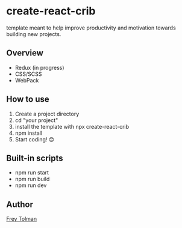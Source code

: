 # create-react-crib

template meant to help improve productivity and motivation towards building new projects.

## Overview

- Redux (in progress)
- CSS/SCSS
- WebPack

## How to use

1. Create a project directory
2. cd "your project"
3. install the template with npx create-react-crib
4. npm install
5. Start coding! 😊

## Built-in scripts
- npm run start
- npm run build
- npm run dev

## Author

[Frey Tolman](https://github.com/FreyCT)<br>
